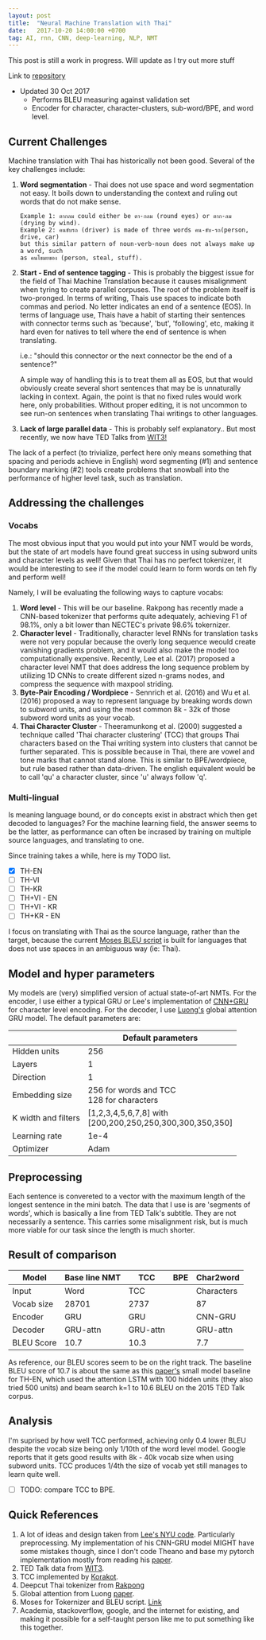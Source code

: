 ```yaml
---
layout: post
title:  "Neural Machine Translation with Thai"
date:   2017-10-20 14:00:00 +0700
tag: AI, rnn, CNN, deep-learning, NLP, NMT
---
```


This post is still a work in progress. Will update as I try out more stuff

Link to [repository](https://github.com/petetanru)

- Updated 30 Oct 2017 
  - Performs BLEU measuring against validation set
  - Encoder for character, character-clusters, sub-word/BPE, and word level. 

## Current Challenges

Machine translation with Thai has historically not been good. Several of the key challenges include:

1. **Word segmentation** - Thai does not use space and word segmentation not easy. It boils down to understanding the context and ruling out words that do not make sense.

   ```
   Example 1: ตากลม could either be ตา-กลม (round eyes) or ตาก-ลม (drying by wind). 
   Example 2: คนขับรถ (driver) is made of three words คน-ขับ-รถ(person, drive, car) 
   but this similar pattern of noun-verb-noun does not always make up a word, such 
   as คนโขมยของ (person, steal, stuff). 
   ```

2. **Start - End of sentence tagging** - This is probably the biggest issue for the field of Thai Machine Translation because it causes misalignment when tyring to create parallel corpuses. The root of the problem itself is two-pronged. In terms of writing, Thais use spaces to indicate both commas and period. No letter indicates an end of a sentence (EOS). In terms of language use, Thais have a habit of starting their sentences with connector terms such as 'because', 'but', 'following', etc, making it hard even for natives to tell where the end of sentence is when translating. 

   i.e.: "should this connector or the next connector be the end of a sentence?"

   A simple way of handling this is to treat them all as EOS, but that would obviously create several short sentences that may be is unnaturally lacking in context. Again, the point is that no fixed rules would work here, only probabilities. Without proper editing, it is not uncommon to see run-on sentences when translating Thai writings to other languages.

3. **Lack of large parallel data** - This is probably self explanatory.. But most recently, we now have TED Talks from [WIT3!](https://wit3.fbk.eu/)

The lack of a perfect (to trivialize, perfect here only means something that spacing and periods achieve in English) word segmenting (#1) and sentence boundary marking (#2) tools create problems that snowball into the performance of higher level task, such as translation.  

## Addressing the challenges

### Vocabs ###

The most obvious input that you would put into your NMT would be words, but the state of art models have found great success in using subword units and character levels as well! Given that Thai has no perfect tokenizer, it would be interesting to see if the model could learn to form words on teh fly and perform well! 

Namely, I will be evaluating the following ways to capture vocabs:

1. **Word level** - This will be our baseline. Rakpong has recently made a CNN-based tokenizer that performs quite adequately, achieving F1 of 98.1%, only a bit lower than NECTEC's private 98.6% tokernizer.
2. **Character level** - Traditionally, character level RNNs for translation tasks were not very popular because the overly long sequence weould create vanishing gradients problem, and it would also make the model too computationally expensive. Recently, Lee et al. (2017) proposed a character level NMT that does address the long sequence problem by utilizing 1D CNNs to create different sized n-grams nodes, and compress the sequence with maxpool striding. 
3. **Byte-Pair Encoding / Wordpiece** - Sennrich et al. (2016) and Wu et al. (2016) proposed a way to represent language by breaking words down to subword units, and using the most common 8k - 32k of those subword word units as your vocab.
4. **Thai Character Cluster** - Theeramunkong et al. (2000) suggested a technique called 'Thai character clustering' (TCC) that groups Thai characters based on the Thai writing system into clusters that cannot be further separated. This is possible because in Thai, there are vowel and tone marks that cannot stand alone. This is similar to BPE/wordpiece, but rule based rather than data-driven. The english equivalent would be to call 'qu' a character cluster, since 'u' always follow 'q'. 

### Multi-lingual ###

Is meaning language bound, or do concepts exist in abstract which then get decoded to languages? For the machine learning field, the answer seems to be the latter, as performance can often be incrased by training on multiple source languages, and translating to one. 

Since training takes a while, here is my TODO list. 

- [x] TH-EN
- [ ] TH-VI
- [ ] TH-KR
- [ ] TH+VI - EN
- [ ] TH+VI - KR
- [ ] TH+KR - EN

I focus on translating with Thai as the source language, rather than the target, because the current [Moses BLEU script](https://github.com/moses-smt/mosesdecoder/blob/master/scripts/generic/multi-bleu.perl) is built for languages that does not use spaces in an ambiguous way (ie: Thai). 

## Model and hyper parameters ##

My models are (very) simplified version of actual state-of-art NMTs. For the encoder, I use either a typical GRU or Lee's implementation of [CNN+GRU](https://arxiv.org/abs/1610.03017) for character level encoding. For the decoder, I use [Luong's](http://aclweb.org/anthology/D15-1166) global attention GRU model. The default parameters are: 

|                     | Default parameters                       |
| ------------------- | ---------------------------------------- |
| Hidden units        | 256                                      |
| Layers              | 1                                        |
| Direction           | 1                                        |
| Embedding size      | 256 for words and TCC<br />128 for characters |
| K width and filters | [1,2,3,4,5,6,7,8] with<br />[200,200,250,250,300,300,350,350] |
| Learning rate       | 1e-4                                     |
| Optimizer           | Adam                                     |

## Preprocessing ##

Each sentence is convereted to a vector with the maximum length of the longest sentence in the mini batch. The data that I use is are 'segments of words', which is basically a line from TED Talk's subtitle. They are not necessarily a sentence. This carries some misalignment risk, but is much more viable for our task since the length is much shorter. 

## Result of comparison ##

| Model      | Base line NMT | TCC      | BPE  | Char2word  |
| ---------- | :------------ | -------- | ---- | ---------- |
| Input      | Word          | TCC      |      | Characters |
| Vocab size | 28701         | 2737     |      | 87         |
| Encoder    | GRU           | GRU      |      | CNN-GRU    |
| Decoder    | GRU-attn      | GRU-attn |      | GRU-attn   |
| BLEU Score | 10.7          | 10.3     |      | 7.7        |

As reference, our BLEU scores seem to be on the right track. The baseline BLEU score of 10.7 is about the same as this [paper's](https://arxiv.org/pdf/1606.07947.pdf) small model baseline for TH-EN, which used the attention LSTM with 100 hidden units (they also tried 500 units) and beam search k=1 to 10.6 BLEU on the 2015 TED Talk corpus. 

## Analysis ## 

I'm suprised by how well TCC performed, achieving only 0.4 lower BLEU despite the vocab size being only 1/10th of the word level model. Google reports that it gets good results with 8k - 40k vocab size when using subword units. TCC produces 1/4th the size of vocab yet still manages to learn quite well. 

-[ ] TODO: compare TCC to BPE. 

## Quick References ##

1. A lot of ideas and design taken from [Lee's NYU code](https://github.com/nyu-dl/dl4mt-c2c). Particularly preprocessing. My implementation of his CNN-GRU model MIGHT have some mistakes though, since I don't code Theano and base my pytorch implementation mostly from reading his [paper](https://arxiv.org/abs/1610.03017).
2. TED Talk data from [WIT3](https://wit3.fbk.eu/). 
3. TCC implemented by [Korakot](https://github.com/korakot). 
4. Deepcut Thai tokenizer from [Rakpong](https://github.com/rkcosmos/deepcut)
5. Global attention from Luong [paper](http://aclweb.org/anthology/D15-1166). 
6. Moses for Tokernizer and BLEU script. [Link](https://github.com/moses-smt/mosesdecoder)
7. Academia, stackoverflow, google, and the internet for existing, and making it possible for a self-taught person like me to put something like this together.  

